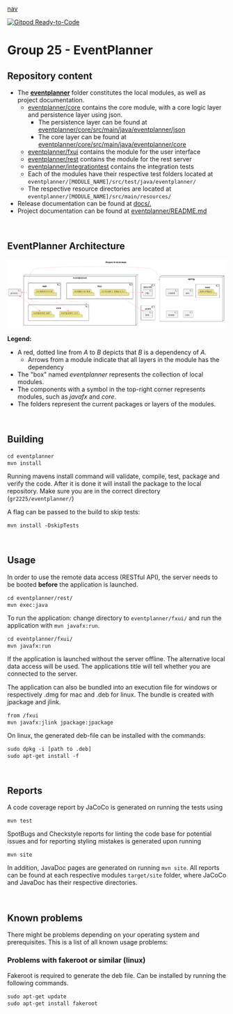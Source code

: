 [nav](/docs/nav.md)

[![Gitpod Ready-to-Code](https://img.shields.io/badge/Gitpod-Ready--to--Code-blue?logo=gitpod)](https://gitpod.stud.ntnu.no/#gitlab.stud.idi.ntnu.no/it1901/groups-2022/gr2225/gr2225) 

# Group 25 - EventPlanner

## Repository content
- The [**eventplanner**](eventplanner/) folder constitutes the local modules, as well as project documentation.
    - [eventplanner/core](eventplanner/core/) contains the core module, with a core logic layer and persistence layer using json.
        - The persistence layer can be found at [eventplanner/core/src/main/java/eventplanner/json](eventplanner/core/src/main/java/eventplanner/json/)
        - The core layer can be found at [eventplanner/core/src/main/java/eventplanner/core](eventplanner/core/src/main/java/eventplanner/core/)
    - [eventplanner/fxui](eventplanner/fxui/) contains the module for the user interface
    - [eventplanner/rest](eventplanner/rest/) contains the module for the rest server
    - [eventplanner/integrationtest](eventplanner/integrationtests/) contains the integration tests
    - Each of the modules have their respective test folders located at `eventplanner/[MODULE_NAME]/src/test/java/eventplanner/`
    - The respective resource directories are located at `eventplanner/[MODULE_NAME]/src/main/resources/`
- Release documentation can be found at [docs/.](docs/)
- Project documentation can be found at [eventplanner/README.md](eventplanner/README.md)

<br>

## EventPlanner Architecture
![Architecture diagram](docs/diagrams/architecture.png)

**Legend:**
 - A red, dotted line from *A* to *B* depicts that *B* is a dependency of *A*.
    - Arrows from a module indicate that all layers in the module has the dependency
 - The "box" named *eventplanner* represents the collection of local modules.
 - The components with a symbol in the top-right corner represents modules, such as *javafx* and *core*.
 - The folders represent the current packages or layers of the modules.

<br>

## Building
 ```
cd eventplanner
mvn install
```

Running mavens install command will validate, compile, test, package and verify the code. After it is done it will install the package to the local repository. Make sure you are in the correct directory (`gr2225/eventplanner/`)

A flag can be passed to the build to skip tests:
 ```
mvn install -DskipTests
```

<br>

## Usage
In order to use the remote data access (RESTful API), the server needs to be booted **before** the application is launched.
 ```
cd eventplanner/rest/
mvn exec:java
```
To run the application: change directory to `eventplanner/fxui/` and run the application with `mvn javafx:run`.
 ```
cd eventplanner/fxui/
mvn javafx:run
```
If the application is launched without the server offline. The alternative local data access will be used. The applications title will tell whether you are connected to the server.

The application can also be bundled into an execution file for windows or respectively .dmg for mac and .deb for linux. The bundle is created with jpackage and jlink.
 ```
from /fxui
mvn javafx:jlink jpackage:jpackage
```

On linux, the generated deb-file can be installed with the commands:
 ```
sudo dpkg -i [path to .deb]
sudo apt-get install -f
```

<br>

## Reports

A code coverage report by JaCoCo is generated on running the tests using

 ```
mvn test
```
SpotBugs and Checkstyle reports for linting the code base for potential issues and for reporting styling mistakes is generated upon running

 ```
mvn site
```
In addition, JavaDoc pages are generated on running `mvn site`.
All reports can be found at each respective modules `target/site` folder, where JaCoCo and JavaDoc has their respective directories.

<br>

## Known problems

There might be problems depending on your operating system and prerequisites. This is a list of all known usage problems:

### Problems with fakeroot or similar (linux)
Fakeroot is required to generate the deb file. Can be installed by running the following commands.
```
sudo apt-get update
sudo apt-get install fakeroot
````